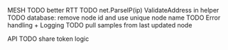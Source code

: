 MESH
TODO better RTT
TODO net.ParseIP(ip) ValidateAddress in helper
TODO database: remove node id and use unique node name
TODO Error handling + Logging
TODO pull samples from last updated node

API
TODO share token logic